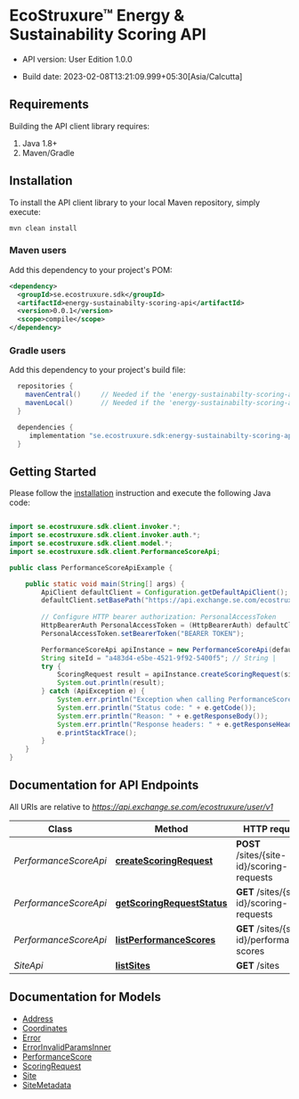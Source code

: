 # EcoStruxure™ Energy &amp; Sustainability Scoring API

- API version: User Edition 1.0.0

- Build date: 2023-02-08T13:21:09.999+05:30[Asia/Calcutta]

## Requirements

Building the API client library requires:

1. Java 1.8+
2. Maven/Gradle

## Installation

To install the API client library to your local Maven repository, simply execute:

```shell
mvn clean install
```
### Maven users

Add this dependency to your project's POM:

```xml
<dependency>
  <groupId>se.ecostruxure.sdk</groupId>
  <artifactId>energy-sustainabilty-scoring-api</artifactId>
  <version>0.0.1</version>
  <scope>compile</scope>
</dependency>
```

### Gradle users

Add this dependency to your project's build file:

```groovy
  repositories {
    mavenCentral()     // Needed if the 'energy-sustainabilty-scoring-api' jar has been published to maven central.
    mavenLocal()       // Needed if the 'energy-sustainabilty-scoring-api' jar has been published to the local maven repo.
  }

  dependencies {
     implementation "se.ecostruxure.sdk:energy-sustainabilty-scoring-api:0.0.1"
  }
```
## Getting Started

Please follow the [installation](#installation) instruction and execute the following Java code:

```java

import se.ecostruxure.sdk.client.invoker.*;
import se.ecostruxure.sdk.client.invoker.auth.*;
import se.ecostruxure.sdk.client.model.*;
import se.ecostruxure.sdk.client.PerformanceScoreApi;

public class PerformanceScoreApiExample {

    public static void main(String[] args) {
        ApiClient defaultClient = Configuration.getDefaultApiClient();
        defaultClient.setBasePath("https://api.exchange.se.com/ecostruxure/user/v1");
        
        // Configure HTTP bearer authorization: PersonalAccessToken
        HttpBearerAuth PersonalAccessToken = (HttpBearerAuth) defaultClient.getAuthentication("PersonalAccessToken");
        PersonalAccessToken.setBearerToken("BEARER TOKEN");

        PerformanceScoreApi apiInstance = new PerformanceScoreApi(defaultClient);
        String siteId = "a483d4-e5be-4521-9f92-5400f5"; // String | 
        try {
            ScoringRequest result = apiInstance.createScoringRequest(siteId);
            System.out.println(result);
        } catch (ApiException e) {
            System.err.println("Exception when calling PerformanceScoreApi#createScoringRequest");
            System.err.println("Status code: " + e.getCode());
            System.err.println("Reason: " + e.getResponseBody());
            System.err.println("Response headers: " + e.getResponseHeaders());
            e.printStackTrace();
        }
    }
}

```

## Documentation for API Endpoints

All URIs are relative to *https://api.exchange.se.com/ecostruxure/user/v1*

Class | Method | HTTP request | Description
------------ | ------------- | ------------- | -------------
*PerformanceScoreApi* | [**createScoringRequest**](docs/PerformanceScoreApi.md#createScoringRequest) | **POST** /sites/{site-id}/scoring-requests | Create Scoring Request
*PerformanceScoreApi* | [**getScoringRequestStatus**](docs/PerformanceScoreApi.md#getScoringRequestStatus) | **GET** /sites/{site-id}/scoring-requests | Scoring Request Status
*PerformanceScoreApi* | [**listPerformanceScores**](docs/PerformanceScoreApi.md#listPerformanceScores) | **GET** /sites/{site-id}/performance-scores | Get Performance Score
*SiteApi* | [**listSites**](docs/SiteApi.md#listSites) | **GET** /sites | Fetch sites


## Documentation for Models

 - [Address](docs/Address.md)
 - [Coordinates](docs/Coordinates.md)
 - [Error](docs/Error.md)
 - [ErrorInvalidParamsInner](docs/ErrorInvalidParamsInner.md)
 - [PerformanceScore](docs/PerformanceScore.md)
 - [ScoringRequest](docs/ScoringRequest.md)
 - [Site](docs/Site.md)
 - [SiteMetadata](docs/SiteMetadata.md)